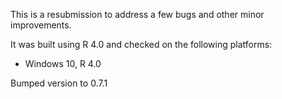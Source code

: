 This is a resubmission to address a few bugs and other minor improvements. 

It was built using R 4.0 and checked on the following platforms: 

- Windows 10, R 4.0


Bumped version to 0.7.1